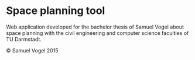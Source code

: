 Space planning tool
==============

Web application developed for the bachelor thesis of Samuel Vogel about space planning with the civil engineering and computer science faculties of TU Darmstadt.

&copy; Samuel Vogel 2015